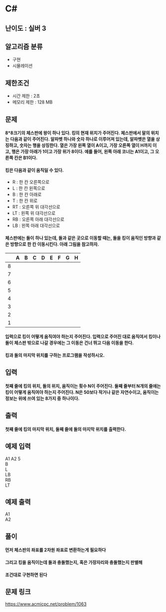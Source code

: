 # C#

## 난이도 : 실버 3

## 알고리즘 분류
  - 구현
  - 시뮬레이션

## 제한조건
  - 시간 제한 : 2초
  - 메모리 제한 : 128 MB

## 문제
#### 8*8크기의 체스판에 왕이 하나 있다. 킹의 현재 위치가 주어진다. 체스판에서 말의 위치는 다음과 같이 주어진다. 알파벳 하나와 숫자 하나로 이루어져 있는데, 알파벳은 열을 상징하고, 숫자는 행을 상징한다. 열은 가장 왼쪽 열이 A이고, 가장 오른쪽 열이 H까지 이고, 행은 가장 아래가 1이고 가장 위가 8이다. 예를 들어, 왼쪽 아래 코너는 A1이고, 그 오른쪽 칸은 B1이다.
#### 킹은 다음과 같이 움직일 수 있다.
  - R : 한 칸 오른쪽으로
  - L : 한 칸 왼쪽으로
  - B : 한 칸 아래로
  - T : 한 칸 위로
  - RT : 오른쪽 위 대각선으로
  - LT : 왼쪽 위 대각선으로
  - RB : 오른쪽 아래 대각선으로
  - LB : 왼쪽 아래 대각선으로
#### 체스판에는 돌이 하나 있는데, 돌과 같은 곳으로 이동할 때는, 돌을 킹이 움직인 방향과 같은 방향으로 한 칸 이동시킨다. 아래 그림을 참고하자.


||A|B|C|D|E|F|G|H|
|:---:|:---:|:---:|:---:|:---:|:---:|:---:|:---:|:---:|
|8|||||||||
|7|||||||||
|6|||||||||
|5|||||||||
|4|||||||||
|3|||||||||
|2|||||||||
|1|||||||||


#### 입력으로 킹이 어떻게 움직여야 하는지 주어진다. 입력으로 주어진 대로 움직여서 킹이나 돌이 체스판 밖으로 나갈 경우에는 그 이동은 건너 뛰고 다음 이동을 한다.
#### 킹과 돌의 마지막 위치를 구하는 프로그램을 작성하시오.

## 입력
#### 첫째 줄에 킹의 위치, 돌의 위치, 움직이는 횟수 N이 주어진다. 둘째 줄부터 N개의 줄에는 킹이 어떻게 움직여야 하는지 주어진다. N은 50보다 작거나 같은 자연수이고, 움직이는 정보는 위에 쓰여 있는 8가지 중 하나이다.

## 출력
#### 첫째 줄에 킹의 마지막 위치, 둘째 줄에 돌의 마지막 위치를 출력한다.

## 예제 입력
A1 A2 5<br/>
B<br/>
L<br/>
LB<br/>
RB<br/>
LT<br/>

## 예제 출력
A1<br/>
A2<br/>

## 풀이
#### 먼저 체스판의 좌표를 2차원 좌표로 변환하는게 필요하다
#### 그리고 킹을 움직이는데 돌과 충돌했는지, 혹은 가장자리와 충돌했는지 판별해
#### 조건대로 구현하면 된다

## 문제 링크
https://www.acmicpc.net/problem/1063